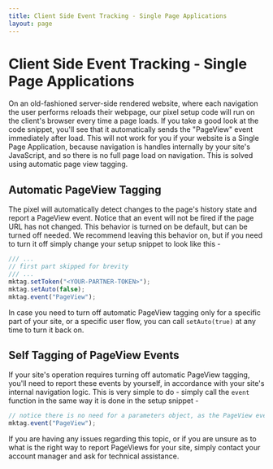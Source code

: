 ```yaml
---
title: Client Side Event Tracking - Single Page Applications
layout: page
---
```


# Client Side Event Tracking - Single Page Applications #

On an old-fashioned server-side rendered website, where each navigation the user performs reloads their webpage, our pixel setup code will run on the client's browser every time a page loads. If you take a good look at the code snippet, you'll see that it automatically sends the "PageView" event immediately after load. This will not work for you if your website is a Single Page Application, because navigation is handles internally by your site's JavaScript, and so there is no full page load on navigation. This is solved using automatic page view tagging.

## Automatic PageView Tagging ##

The pixel will automatically detect changes to the page's history state and report a PageView event. Notice that an event will not be fired if the page URL has not changed. This behavior is turned on be default, but can be turned off needed. We recommend leaving this behavior on, but if you need to turn it off simply change your setup snippet to look like this - 

```javascript
/// ...
// first part skipped for brevity
/// ...
mktag.setToken("<YOUR-PARTNER-TOKEN>");
mktag.setAuto(false);
mktag.event("PageView");
```

In case you need to turn off automatic PageView tagging only for a specific part of your site, or a specific user flow, you can call `setAuto(true)` at any time to turn it back on.

## Self Tagging of PageView Events ## 

If your site's operation requires turning off automatic PageView tagging, you'll need to report these events by yourself, in accordance with your site's internal navigation logic. This is very simple to do - simply call the `event` function in the same way it is done in the setup snippet - 

```javascript
// notice there is no need for a parameters object, as the PageView event does not have any parameters
mktag.event("PageView");  
```
If you are having any issues regarding this topic, or if you are unsure as to what is the right way to report PageViews for your site, simply contact your account manager and ask for technical assistance.